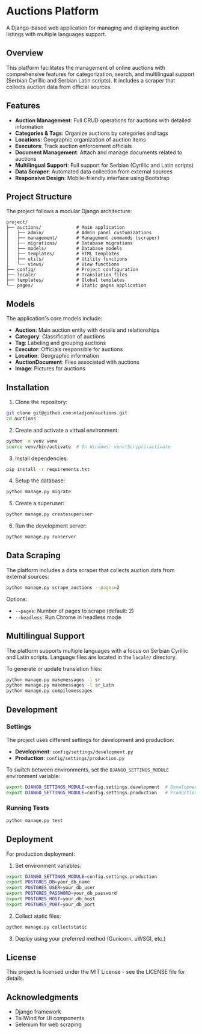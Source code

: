 # Auctions Platform

A Django-based web application for managing and displaying auction listings with multiple languages support.

## Overview

This platform facilitates the management of online auctions with comprehensive features for categorization, search, and multilingual support (Serbian Cyrillic and Serbian Latin scripts). It includes a scraper that collects auction data from official sources.

## Features

- **Auction Management**: Full CRUD operations for auctions with detailed information
- **Categories & Tags**: Organize auctions by categories and tags
- **Locations**: Geographic organization of auction items
- **Executors**: Track auction enforcement officials
- **Document Management**: Attach and manage documents related to auctions
- **Multilingual Support**: Full support for Serbian (Cyrillic and Latin scripts)
- **Data Scraper**: Automated data collection from external sources
- **Responsive Design**: Mobile-friendly interface using Bootstrap

## Project Structure

The project follows a modular Django architecture:

```
project/
├── auctions/             # Main application
│   ├── admin/            # Admin panel customizations
│   ├── management/       # Management commands (scraper)
│   ├── migrations/       # Database migrations
│   ├── models/           # Database models
│   ├── templates/        # HTML templates
│   ├── utils/            # Utility functions
│   └── views/            # View functions
├── config/               # Project configuration
├── locale/               # Translation files
├── templates/            # Global templates
└── pages/                # Static pages application
```

## Models

The application's core models include:

- **Auction**: Main auction entity with details and relationships
- **Category**: Classification of auctions
- **Tag**: Labeling and grouping auctions
- **Executor**: Officials responsible for auctions
- **Location**: Geographic information
- **AuctionDocument**: Files associated with auctions
- **Image**: Pictures for auctions

## Installation

1. Clone the repository:
```bash
git clone git@github.com:mladjom/auctions.git
cd auctions
```

2. Create and activate a virtual environment:
```bash
python -m venv venv
source venv/bin/activate  # On Windows: venv\Scripts\activate
```

3. Install dependencies:
```bash
pip install -r requirements.txt
```

4. Setup the database:
```bash
python manage.py migrate
```

5. Create a superuser:
```bash
python manage.py createsuperuser
```

6. Run the development server:
```bash
python manage.py runserver
```

## Data Scraping

The platform includes a data scraper that collects auction data from external sources:

```bash
python manage.py scrape_auctions --pages=2
```

Options:
- `--pages`: Number of pages to scrape (default: 2)
- `--headless`: Run Chrome in headless mode

## Multilingual Support

The platform supports multiple languages with a focus on Serbian Cyrillic and Latin scripts. Language files are located in the `locale/` directory.

To generate or update translation files:

```bash
python manage.py makemessages -l sr
python manage.py makemessages -l sr_Latn
python manage.py compilemessages
```

## Development

### Settings

The project uses different settings for development and production:

- **Development**: `config/settings/development.py`
- **Production**: `config/settings/production.py`

To switch between environments, set the `DJANGO_SETTINGS_MODULE` environment variable:

```bash
export DJANGO_SETTINGS_MODULE=config.settings.development  # Development
export DJANGO_SETTINGS_MODULE=config.settings.production   # Production
```

### Running Tests

```bash
python manage.py test
```

## Deployment

For production deployment:

1. Set environment variables:
```bash
export DJANGO_SETTINGS_MODULE=config.settings.production
export POSTGRES_DB=your_db_name
export POSTGRES_USER=your_db_user
export POSTGRES_PASSWORD=your_db_password
export POSTGRES_HOST=your_db_host
export POSTGRES_PORT=your_db_port
```

2. Collect static files:
```bash
python manage.py collectstatic
```

3. Deploy using your preferred method (Gunicorn, uWSGI, etc.)

## License

This project is licensed under the MIT License - see the LICENSE file for details.

## Acknowledgments

- Django framework
- TailWind for UI components
- Selenium for web scraping